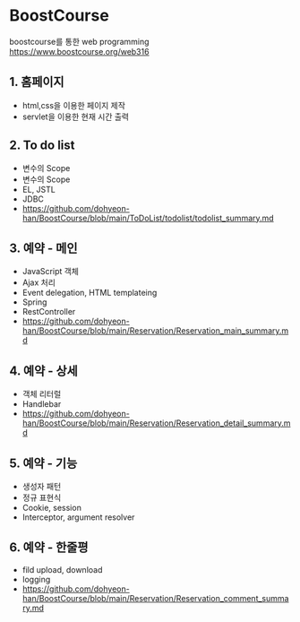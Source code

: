 # BoostCourse
boostcourse를 통한 web programming <br>
https://www.boostcourse.org/web316

## 1. 홈페이지
   * html,css을 이용한 페이지 제작
   * servlet을 이용한 현재 시간 출력
  
## 2. To do list
  * 변수의 Scope
  * 변수의 Scope
  * EL, JSTL
  * JDBC
  * https://github.com/dohyeon-han/BoostCourse/blob/main/ToDoList/todolist/todolist_summary.md

## 3. 예약 - 메인
  * JavaScript 객체
  * Ajax 처리
  * Event delegation, HTML templateing
  * Spring
  * RestController
  * https://github.com/dohyeon-han/BoostCourse/blob/main/Reservation/Reservation_main_summary.md

## 4. 예약 - 상세
  * 객체 리터럴
  * Handlebar
  * https://github.com/dohyeon-han/BoostCourse/blob/main/Reservation/Reservation_detail_summary.md

## 5. 예약 - 기능
  * 생성자 패턴
  * 정규 표현식
  * Cookie, session
  * Interceptor, argument resolver 

## 6. 예약 - 한줄평
  * fild upload, download
  * logging
  * https://github.com/dohyeon-han/BoostCourse/blob/main/Reservation/Reservation_comment_summary.md
